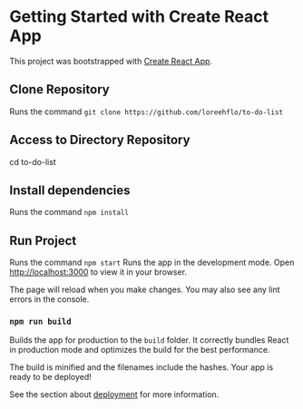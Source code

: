 # Getting Started with Create React App

This project was bootstrapped with [Create React App](https://github.com/loreehflo/to-do-list).

## Clone Repository

Runs the command `git clone https://github.com/loreehflo/to-do-list`

## Access to Directory Repository

cd to-do-list

## Install dependencies

Runs the command `npm install`

## Run Project

Runs the command `npm start`
Runs the app in the development mode.
Open [http://localhost:3000](http://localhost:3000) to view it in your browser.

The page will reload when you make changes.
You may also see any lint errors in the console.

### `npm run build`

Builds the app for production to the `build` folder.
It correctly bundles React in production mode and optimizes the build for the best performance.

The build is minified and the filenames include the hashes.
Your app is ready to be deployed!

See the section about [deployment](https://facebook.github.io/create-react-app/docs/deployment) for more information.
